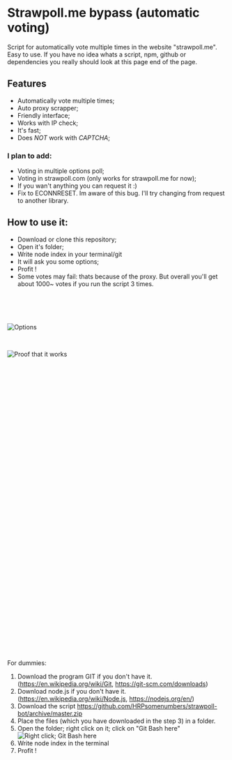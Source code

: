 # Strawpoll.me bypass (automatic voting)
Script for automatically vote multiple times in the website "strawpoll.me". Easy to use.
If you have no idea whats a script, npm, github or dependencies you really should look at this page end of the page.

## Features
- Automatically vote multiple times;
- Auto proxy scrapper;
- Friendly interface;
- Works with IP check;
- It's fast;
- Does *NOT* work with _CAPTCHA_;

### I plan to add:
- Voting in multiple options poll;
- Voting in strawpoll.com (only works for strawpoll.me for now);
- If you wan't anything you can request it :)
- Fix to ECONNRESET. Im aware of this bug. I'll try changing from request to another library.


## How to use it:
- Download or clone this repository;
- Open it's folder;
- Write node index in your terminal/git
- It will ask you some options;
- Profit !
- Some votes may fail: thats because of the proxy. But overall you'll get about 1000~ votes if you run the script 3 times.
                                                                                                                                                                                                                                                                                                                                                                                                           

![Options](https://github.com/HRPsomenumbers/images/blob/master/options.PNG)

                                                                                                                                
                                                                                                                                
                                                                                                                                
                                                                                                                                
                                                                                                                                
                                                                                                                                
![Proof that it works](https://github.com/HRPsomenumbers/images/blob/master/proof.PNG)



                                                                                                                                                                                                                                                                                                                                                                                                                                                                                                                                                                                                                                                                                                                                                                                                                                                                                                                                                                                                                                                                                                                                                                                                                                                                                                                                                                                                                                                                                                                                                                                                                                                                                                                                                                                                                                                                                                                                                                                                                                                                                                                                                                                                                                                                                                                                                                                                                                                                                                                                                                                                                                                                                                                                                                                                                                                                                                                                                                                                                                                                                                                                                                                                                                                                                                                                                                                                                                                                                                                                                                                                                                                                                                                                                                                                                                                                                                                                                                                                                                                                                                                                                                                                                                                                                                                                                                                                                                                                                                                                                                                                                                                                                                                                                                                                                                                                                                                                                                                                                                                                                                                                   


For dummies:

1. Download the program GIT if you don't have it. (https://en.wikipedia.org/wiki/Git, https://git-scm.com/downloads)
2. Download node.js if you don't have it. (https://en.wikipedia.org/wiki/Node.js, https://nodejs.org/en/)
3. Download the script https://github.com/HRPsomenumbers/strawpoll-bot/archive/master.zip
4. Place the files (which you have downloaded in the step 3) in a folder.
5. Open the folder; right click on it; click on "Git Bash here"
![Right click; Git Bash here](https://github.com/HRPsomenumbers/images/blob/master/Sem%20t%C3%ADtulo.png)
6. Write node index in the terminal
7. Profit !



